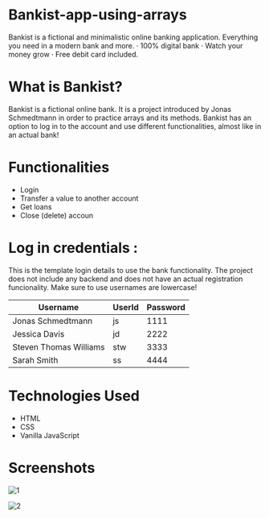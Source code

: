 # Bankist-app-using-arrays
Bankist is a fictional and minimalistic online banking application.
Everything you need in a modern bank and more. · 100% digital bank · Watch your money grow · Free debit card included.

# What is Bankist?
Bankist is a fictional online bank. It is a project introduced by Jonas Schmedtmann in order to practice arrays and its methods. Bankist has an option to log in to the account and use different functionalities, almost like in an actual bank!

# Functionalities
* Login
* Transfer a value to another account
* Get loans
* Close (delete) accoun

# Log in credentials :

This is the template login details to use the bank functionality. The project does not include any backend and does not have an actual registration funcionality. Make sure to use usernames are lowercase!

| Username | UserId | Password |
|----------|----------|----------|
| Jonas Schmedtmann| js| 1111|
| Jessica Davis| jd| 2222|
| Steven Thomas Williams| stw| 3333|
| Sarah Smith| ss| 4444|

# Technologies Used
* HTML
* CSS
* Vanilla JavaScript

# Screenshots

![1](https://github.com/Hashuudev/Bankist-app-using-arrays/assets/94761963/8ef9879a-99dd-4a36-853c-7c7863649962)

![2](https://github.com/Hashuudev/Bankist-app-using-arrays/assets/94761963/38da8638-24da-4cd6-9f00-7fde26d0a04d)

